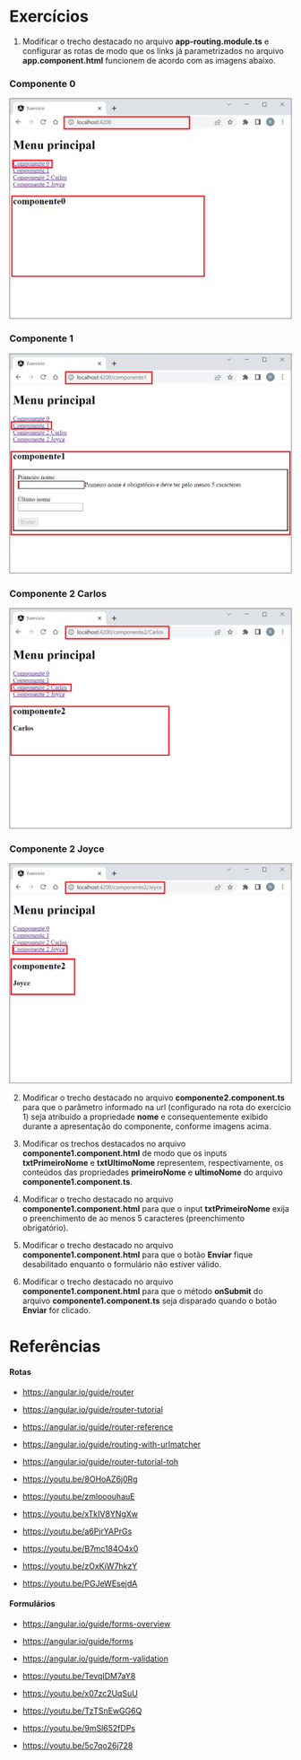 # Exercícios

1) Modificar o trecho destacado no arquivo **app-routing.module.ts** e configurar as rotas de modo que os links já parametrizados no arquivo **app.component.html** funcionem de acordo com as imagens abaixo.

### Componente 0
![img](https://raw.githubusercontent.com/rodrigo-leonhardt/estudos-estagiarios/main/Semana%2016/Assets/imgComp0.png)

### Componente 1
![img](https://raw.githubusercontent.com/rodrigo-leonhardt/estudos-estagiarios/main/Semana%2016/Assets/imgComp1.png)

### Componente 2 Carlos
![img](https://raw.githubusercontent.com/rodrigo-leonhardt/estudos-estagiarios/main/Semana%2016/Assets/imgComp2Carlos.png)

### Componente 2 Joyce
![img](https://raw.githubusercontent.com/rodrigo-leonhardt/estudos-estagiarios/main/Semana%2016/Assets/imgComp2Joyce.png)

2) Modificar o trecho destacado no arquivo **componente2.component.ts** para que o parâmetro informado na url (configurado na rota do exercício 1) seja atribuído a propriedade **nome** e consequentemente exibido durante a apresentação do componente, conforme imagens acima.

3) Modificar os trechos destacados no arquivo **componente1.component.html** de modo que os inputs **txtPrimeiroNome** e **txtUltimoNome** representem, respectivamente, os conteúdos das propriedades **primeiroNome** e **ultimoNome** do arquivo **componente1.component.ts**.

4) Modificar o trecho destacado no arquivo **componente1.component.html** para que o input **txtPrimeiroNome** exija o preenchimento de ao menos 5 caracteres (preenchimento obrigatório).

5) Modificar o trecho destacado no arquivo **componente1.component.html** para que o botão **Enviar** fique desabilitado enquanto o formulário não estiver válido. 

6) Modificar o trecho destacado no arquivo **componente1.component.html** para que o método **onSubmit** do arquivo **componente1.component.ts** seja disparado quando o botão **Enviar** for clicado.

# Referências

#### Rotas
- https://angular.io/guide/router
- https://angular.io/guide/router-tutorial
- https://angular.io/guide/router-reference
- https://angular.io/guide/routing-with-urlmatcher
- https://angular.io/guide/router-tutorial-toh

- https://youtu.be/8OHoAZ6j0Rg
- https://youtu.be/zmlooouhauE
- https://youtu.be/xTkIV8YNgXw
- https://youtu.be/a6PjrYAPrGs
- https://youtu.be/B7mc184O4x0
- https://youtu.be/zOxKiW7hkzY
- https://youtu.be/PGJeWEsejdA

#### Formulários
- https://angular.io/guide/forms-overview
- https://angular.io/guide/forms
- https://angular.io/guide/form-validation

- https://youtu.be/TevqIDM7aY8
- https://youtu.be/x07zc2UqSuU
- https://youtu.be/TzTSnEwGG6Q
- https://youtu.be/9mSl652fDPs
- https://youtu.be/5c7qo26j728